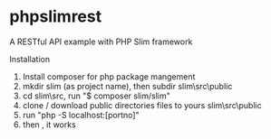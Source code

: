 # phpslimrest
A RESTful API example with PHP Slim framework

Installation

1) Install composer for php package mangement
2) mkdir slim (as project name), then subdir slim\src\public
3) cd slim\src, run "$ composer slim/slim"
4) clone / download public directories files to yours slim\src\public
5) run "php -S localhost:[portno]"
6) then , it works
